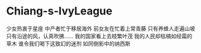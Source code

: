 # Chiang-s-IvyLeague

少女热衷于星座
中产者忙于移居海外
前女友在忙着上常青藤
只有养蜂人走遍山坡
只有沿途的风，认真吹拂……
我的国家看上去枝繁叶茂
我的人民却枯槁如经霜的草木
谁令我们喝下这致幻的迷剂
如同倒影中的纳西斯
